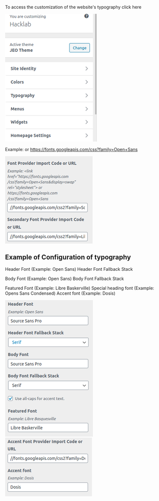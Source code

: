 To access the customization of the website's typography click here

![Typography](img/typography.png)

Example: <link href="https://fonts.googleapis.com/css?family=Open+Sans&display=swap" rel="stylesheet"> or https://fonts.googleapis.com/css?family=Open+Sans

![Typography](img/typography2.png)

## Example of Configuration of typography 

Header Font (Example: Open Sans)
Header Font Fallback Stack

Body Font (Example: Open Sans)
Body Font Fallback Stack

Featured Font (Example: Libre Baskerville)
Special heading font (Example: Opens Sans Condensed)
Accent font (Example: Dosis)

![Typography](img/typography3.png)
![Typography](img/typography4.png)

